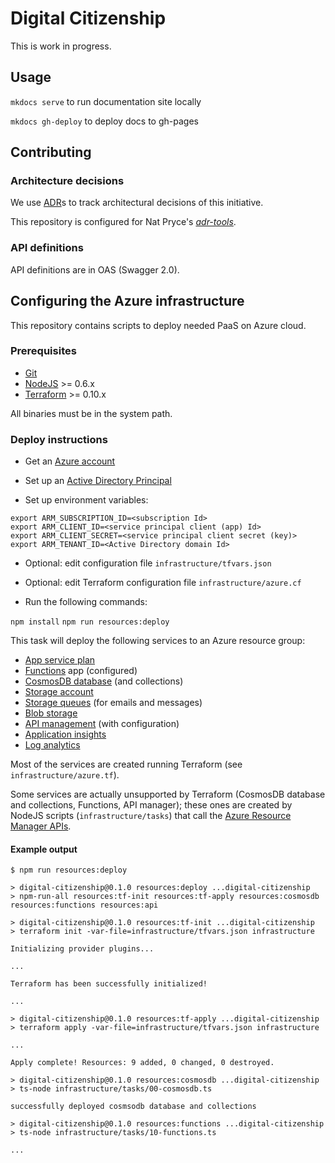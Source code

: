 # Digital Citizenship

This is work in progress.

## Usage

`mkdocs serve` to run documentation site locally

`mkdocs gh-deploy` to deploy docs to gh-pages

## Contributing

### Architecture decisions

We use [ADR](http://thinkrelevance.com/blog/2011/11/15/documenting-architecture-decisions)s to track architectural decisions of this initiative.

This repository is configured for Nat Pryce's [_adr-tools_](https://github.com/npryce/adr-tools).

### API definitions

API definitions are in OAS (Swagger 2.0).

## Configuring the Azure infrastructure

This repository contains scripts to deploy needed PaaS on Azure cloud.

### Prerequisites

- [Git](https://git-scm.com/)
- [NodeJS](https://nodejs.org/it/) >= 0.6.x
- [Terraform](https://terraform.io) >= 0.10.x

All binaries must be in the system path.

### Deploy instructions

- Get an [Azure account](https://azure.microsoft.com/en-us/free)

- Set up an [Active Directory Principal](https://docs.microsoft.com/en-us/azure/active-directory/develop/active-directory-application-objects)

- Set up environment variables:

```
export ARM_SUBSCRIPTION_ID=<subscription Id>
export ARM_CLIENT_ID=<service principal client (app) Id>
export ARM_CLIENT_SECRET=<service principal client secret (key)>
export ARM_TENANT_ID=<Active Directory domain Id>
```

- Optional: edit configuration file `infrastructure/tfvars.json`

- Optional: edit Terraform configuration file `infrastructure/azure.cf`

- Run the following commands:

`npm install`
`npm run resources:deploy`

This task will deploy the following services to an Azure resource group:

- [App service plan](https://azure.microsoft.com/en-us/pricing/details/app-service/plans/)
- [Functions](https://docs.microsoft.com/en-us/azure/azure-functions/functions-overview) app (configured)
- [CosmosDB database](https://docs.microsoft.com/en-us/azure/cosmos-db/introduction) (and collections)
- [Storage account](https://docs.microsoft.com/en-us/azure/storage/common/storage-introduction)
- [Storage queues](https://azure.microsoft.com/en-us/services/storage/queues/) (for emails and messages)
- [Blob storage](https://docs.microsoft.com/en-us/azure/storage/blobs/storage-blobs-introduction)
- [API management](https://docs.microsoft.com/en-us/azure/api-management/api-management-key-concepts) (with configuration)
- [Application insights](https://azure.microsoft.com/it-it/services/application-insights/)
- [Log analytics](https://azure.microsoft.com/en-au/services/log-analytics/)

Most of the services are created running Terraform (see `infrastructure/azure.tf`).

Some services are actually unsupported by Terraform (CosmosDB database and collections, Functions, API manager);
these ones are created by NodeJS scripts (`infrastructure/tasks`) that call the
[Azure Resource Manager APIs](https://github.com/Azure/azure-sdk-for-node).

#### Example output

```
$ npm run resources:deploy

> digital-citizenship@0.1.0 resources:deploy ...digital-citizenship
> npm-run-all resources:tf-init resources:tf-apply resources:cosmosdb resources:functions resources:api

> digital-citizenship@0.1.0 resources:tf-init ...digital-citizenship
> terraform init -var-file=infrastructure/tfvars.json infrastructure

Initializing provider plugins...

...

Terraform has been successfully initialized!

...

> digital-citizenship@0.1.0 resources:tf-apply ...digital-citizenship
> terraform apply -var-file=infrastructure/tfvars.json infrastructure

...

Apply complete! Resources: 9 added, 0 changed, 0 destroyed.

> digital-citizenship@0.1.0 resources:cosmosdb ...digital-citizenship
> ts-node infrastructure/tasks/00-cosmosdb.ts

successfully deployed cosmsodb database and collections

> digital-citizenship@0.1.0 resources:functions ...digital-citizenship
> ts-node infrastructure/tasks/10-functions.ts

...

```

